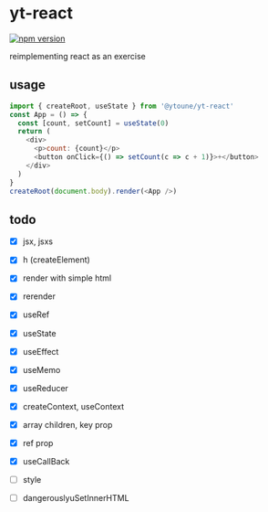 # yt-react

[![npm version](https://badge.fury.io/js/@ytoune%2Fyt-react.svg)](https://badge.fury.io/js/@ytoune%2Fyt-react)

reimplementing react as an exercise

## usage

```javascript
import { createRoot, useState } from '@ytoune/yt-react'
const App = () => {
  const [count, setCount] = useState(0)
  return (
    <div>
      <p>count: {count}</p>
      <button onClick={() => setCount(c => c + 1)}>+</button>
    </div>
  )
}
createRoot(document.body).render(<App />)
```

## todo

- [x] jsx, jsxs
- [x] h (createElement)
- [x] render with simple html
- [x] rerender
- [x] useRef
- [x] useState
- [x] useEffect
- [x] useMemo
- [x] useReducer
- [x] createContext, useContext
- [x] array children, key prop
- [x] ref prop
- [x] useCallBack

- [ ] style
- [ ] dangerouslyuSetInnerHTML
